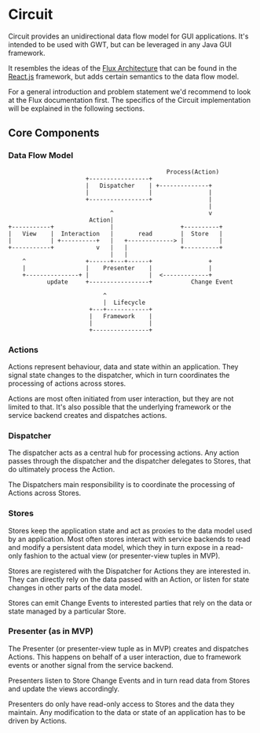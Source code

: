 # Circuit

Circuit provides an unidirectional data flow model for GUI applications. It's intended to be used with GWT, but can be leveraged in any Java GUI framework. 

It resembles the ideas of the [Flux Architecture](http://facebook.github.io/react/docs/flux-overview.html) that can be found in the [React.js](http://facebook.github.io/react/index.html) framework, but adds certain semantics to the data flow model.

For a general introduction and problem statement we'd recommend to look at the Flux documentation first. The specifics of the Circuit implementation will be explained in the following sections.

## Core Components

### Data Flow Model

```
                                             Process(Action)
                      +-----------------+
                      |   Dispatcher    | +--------------+
                      |                 |                |
                      +-----------------+                |
                                                         |
                             ^                           v
                       Action|
+-----------+                |                   +----------+
|   View    |  Interaction   |       read        |  Store   |
|           | +----------+   |   +-------------> |          |
+-----------+            v   |   |               +----------+
                             |   |
    ^                 +------+---+------+                +
    |                 |    Presenter    |                |
    +---------------+ |                 |  <-------------+
           update     +-----------------+           Change Event

                           ^
                           |  Lifecycle
                       +---+------------+
                       |   Framework    |
                       |                |
                       +----------------+

```

### Actions
Actions represent behaviour, data and state within an application. They signal state changes to the dispatcher, which in turn coordinates the processing of actions across stores.

Actions are most often initiated from user interaction, but they are not limited to that. It's also possible that the underlying framework or the service backend creates and dispatches actions.

### Dispatcher
The dispatcher acts as a central hub for processing actions. Any action passes through the dispatcher and the dispatcher delegates to Stores, that do ultimately process the Action.

The Dispatchers main responsibility is to coordinate the processing of Actions across Stores. 

### Stores
Stores keep the application state and act as proxies to the data model used by an application. Most often stores interact with service backends to read and modify a persistent data model, which they in turn expose in a read-only fashion to the actual view (or presenter-view tuples in MVP).

Stores are registered with the Dispatcher for Actions they are interested in. They can directly rely on the data passed with an Action, or listen for state changes in other parts of the data model.

Stores can emit Change Events to interested parties that rely on  the data or state managed by a particular Store.

### Presenter (as in MVP)

The Presenter (or presenter-view tuple as in MVP) creates and dispatches Actions. This happens on behalf of a user interaction, due to framework events or another signal from the service backend. 

Presenters listen to Store Change Events and in turn read data from Stores and update the views accordingly.

Presenters do only have read-only access to Stores and the data they maintain. Any modification to the data or state of an application has to be driven by Actions. 

